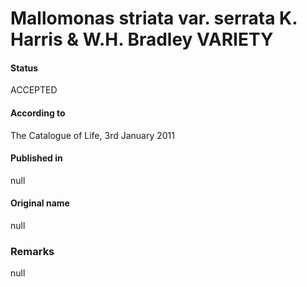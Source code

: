 Mallomonas striata var. serrata K. Harris & W.H. Bradley VARIETY
=======

#### Status
ACCEPTED

#### According to
The Catalogue of Life, 3rd January 2011

#### Published in
null

#### Original name
null

### Remarks
null